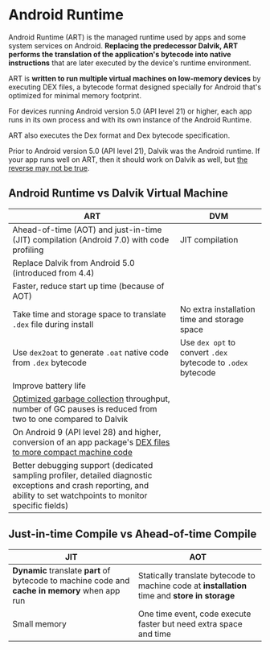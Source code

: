 # Android Runtime

Android Runtime (ART) is the managed runtime used by apps and some system services on Android. **Replacing the predecessor Dalvik, ART performs the translation of the application's bytecode into native instructions** that are later executed by the device's runtime environment. 

ART is **written to run multiple virtual machines on low-memory devices** by executing DEX files, a bytecode format designed specially for Android that's optimized for minimal memory footprint. 

For devices running Android version 5.0 (API level 21) or higher, each app runs in its own process and with its own instance of the Android Runtime. 

ART also executes the Dex format and Dex bytecode specification.

Prior to Android version 5.0 (API level 21), Dalvik was the Android runtime. If your app runs well on ART, then it should work on Dalvik as well, but [the reverse may not be true](https://developer.android.com/guide/practices/verifying-apps-art).


## Android Runtime vs Dalvik Virtual Machine

| ART        | DVM          |
| -------------|---------------|
| Ahead-of-time (AOT) and just-in-time (JIT) compilation (Android 7.0) with code profiling | JIT compilation |
| Replace Dalvik from Android 5.0 (introduced from 4.4) |  |
| Faster, reduce start up time (because of AOT) |  |
| Take time and storage space to translate `.dex` file during install | No extra installation time and storage space |
| Use `dex2oat` to generate `.oat` native code from `.dex` bytecode | Use `dex opt` to convert `.dex` bytecode to `.odex` bytecode |
| Improve battery life |  |
| [Optimized garbage collection](https://source.android.com/devices/tech/dalvik/gc-debug) throughput, number of GC pauses is reduced from two to one compared to Dalvik |  |
| On Android 9 (API level 28) and higher, conversion of an app package's [DEX files to more compact machine code](https://developer.android.com/about/versions/pie/android-9.0#art-aot-dex) |  |
| Better debugging support (dedicated sampling profiler, detailed diagnostic exceptions and crash reporting, and ability to set watchpoints to monitor specific fields) |  |


## Just-in-time Compile vs Ahead-of-time Compile

| JIT        | AOT          |
| -------------|---------------|
| **Dynamic** translate **part** of bytecode to machine code and **cache in memory** when app run | Statically translate bytecode to machine code at **installation** time and **store in storage** |
| Small memory | One time event, code execute faster but need extra space and time |